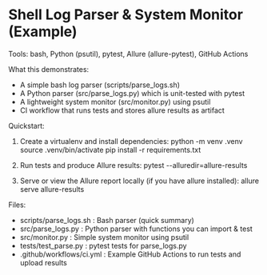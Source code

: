 # Shell Log Parser & System Monitor (Example)
Tools: bash, Python (psutil), pytest, Allure (allure-pytest), GitHub Actions

What this demonstrates:
- A simple bash log parser (scripts/parse_logs.sh)
- A Python parser (src/parse_logs.py) which is unit-tested with pytest
- A lightweight system monitor (src/monitor.py) using psutil
- CI workflow that runs tests and stores allure results as artifact

Quickstart:
1. Create a virtualenv and install dependencies:
   python -m venv .venv
   source .venv/bin/activate
   pip install -r requirements.txt

2. Run tests and produce Allure results:
   pytest --alluredir=allure-results

3. Serve or view the Allure report locally (if you have allure installed):
   allure serve allure-results

Files:
- scripts/parse_logs.sh : Bash parser (quick summary)
- src/parse_logs.py     : Python parser with functions you can import & test
- src/monitor.py        : Simple system monitor using psutil
- tests/test_parse.py   : pytest tests for parse_logs.py
- .github/workflows/ci.yml : Example GitHub Actions to run tests and upload results
